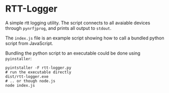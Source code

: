 # RTT-Logger

A simple rtt logging utility. The script connects to all avaiable devices through `pynrfjprog`, and prints all output to `stdout`.

The `index.js` file is an example script showing how to call a bundled python script from JavaScript.

Bundling the python script to an executable could be done using `pyinstaller`:

    pyintstaller -F rtt-logger.py
    # run the executable directly
    dist/rtt-logger.exe
    # .. or though node.js
    node index.js
